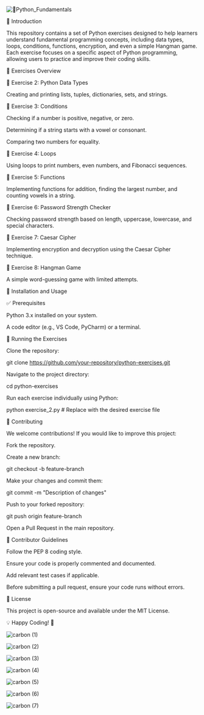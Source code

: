 ![🐍Python_Fundamentals](https://github.com/user-attachments/assets/e949705a-a9a0-49ed-a13b-444da32164c3)

📌 Introduction

This repository contains a set of Python exercises designed to help learners understand fundamental programming concepts, including data types, loops, conditions, functions, encryption, and even a simple Hangman game. Each exercise focuses on a specific aspect of Python programming, allowing users to practice and improve their coding skills.

📝 Exercises Overview

📌 Exercise 2: Python Data Types

Creating and printing lists, tuples, dictionaries, sets, and strings.

📌 Exercise 3: Conditions

Checking if a number is positive, negative, or zero.

Determining if a string starts with a vowel or consonant.

Comparing two numbers for equality.

📌 Exercise 4: Loops

Using loops to print numbers, even numbers, and Fibonacci sequences.

📌 Exercise 5: Functions

Implementing functions for addition, finding the largest number, and counting vowels in a string.

📌 Exercise 6: Password Strength Checker

Checking password strength based on length, uppercase, lowercase, and special characters.

📌 Exercise 7: Caesar Cipher

Implementing encryption and decryption using the Caesar Cipher technique.

📌 Exercise 8: Hangman Game

A simple word-guessing game with limited attempts.

🚀 Installation and Usage

✅ Prerequisites

Python 3.x installed on your system.

A code editor (e.g., VS Code, PyCharm) or a terminal.

🔧 Running the Exercises

Clone the repository:

git clone https://github.com/your-repository/python-exercises.git

Navigate to the project directory:

cd python-exercises

Run each exercise individually using Python:

python exercise_2.py  # Replace with the desired exercise file

🤝 Contributing

We welcome contributions! If you would like to improve this project:

Fork the repository.

Create a new branch:

git checkout -b feature-branch

Make your changes and commit them:

git commit -m "Description of changes"

Push to your forked repository:

git push origin feature-branch

Open a Pull Request in the main repository.

📌 Contributor Guidelines

Follow the PEP 8 coding style.

Ensure your code is properly commented and documented.

Add relevant test cases if applicable.

Before submitting a pull request, ensure your code runs without errors.

📜 License

This project is open-source and available under the MIT License.

💡 Happy Coding! 🚀

![carbon (1)](https://github.com/user-attachments/assets/da1144c3-8d45-4af0-bbe1-3db7efdef961)

![carbon (2)](https://github.com/user-attachments/assets/586b3ad0-ec35-4103-84f3-1efef94cd72a)

![carbon (3)](https://github.com/user-attachments/assets/dc5b8b80-9d49-4759-885d-ec5e0ea86b46)

![carbon (4)](https://github.com/user-attachments/assets/4d127e74-aed4-42cd-8b8f-d144bb31e5f9)

![carbon (5)](https://github.com/user-attachments/assets/a2973fe8-2fb5-45c4-ad29-c46e6f7cfee7)

![carbon (6)](https://github.com/user-attachments/assets/563a9841-0895-48a7-85c5-b9b678681eb3)

![carbon (7)](https://github.com/user-attachments/assets/398511ac-379e-4bf7-bd16-a8f7d53c6936)

